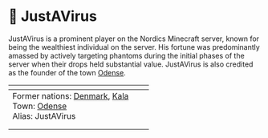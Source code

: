 # 👤 JustAVirus

JustAVirus is a prominent player on the Nordics Minecraft server, known for being the wealthiest individual on the server. His fortune was predominantly amassed by actively targeting phantoms during the initial phases of the server when their drops held substantial value. JustAVirus is also credited as the founder of the town [Odense](./).

<table data-view="cards"><thead><tr><th></th><th></th><th></th></tr></thead><tbody><tr><td>Former nations: <a href="../../../nations/absent-nations/denmark.md">Denmark</a>, <a href="../../../nations/absent-nations/kala.md">Kala</a><br>Town: <a href="./">Odense</a><br>Alias: JustAVirus</td><td></td><td></td></tr><tr><td></td><td></td><td></td></tr><tr><td></td><td></td><td></td></tr></tbody></table>
